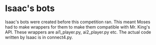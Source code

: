 # Isaac's bots

Isaac's bots were created before this competition ran. This meant Moses had to make wrappers for them to make them compatible with Mr. King's API. These wrappers are ai1\_player.py, ai2\_player.py etc. The actual code written by Isaac is in connect4.py.
